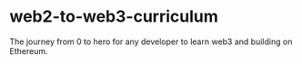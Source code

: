 # web2-to-web3-curriculum
The journey from 0 to hero for any developer to learn web3 and building on Ethereum.
